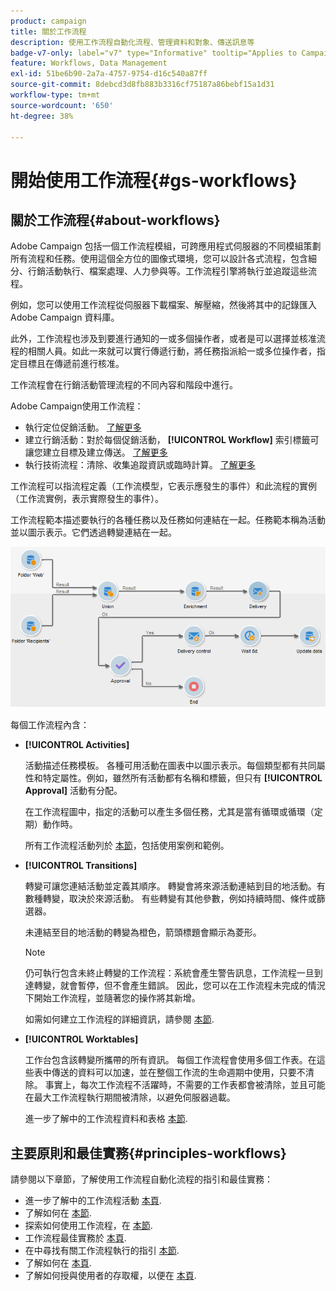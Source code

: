 ```yaml
---
product: campaign
title: 關於工作流程
description: 使用工作流程自動化流程、管理資料和對象、傳送訊息等
badge-v7-only: label="v7" type="Informative" tooltip="Applies to Campaign Classic v7 only"
feature: Workflows, Data Management
exl-id: 51be6b90-2a7a-4757-9754-d16c540a87ff
source-git-commit: 8debcd3d8fb883b3316cf75187a86bebf15a1d31
workflow-type: tm+mt
source-wordcount: '650'
ht-degree: 38%

---
```


# 開始使用工作流程{#gs-workflows}



## 關於工作流程{#about-workflows}

Adobe Campaign 包括一個工作流程模組，可跨應用程式伺服器的不同模組策劃所有流程和任務。使用這個全方位的圖像式環境，您可以設計各式流程，包含細分、行銷活動執行、檔案處理、人力參與等。工作流程引擎將執行並追蹤這些流程。

例如，您可以使用工作流程從伺服器下載檔案、解壓縮，然後將其中的記錄匯入 Adobe Campaign 資料庫。

此外，工作流程也涉及到要進行通知的一或多個操作者，或者是可以選擇並核准流程的相關人員。如此一來就可以實行傳遞行動，將任務指派給一或多位操作者，指定目標且在傳遞前進行核准。

工作流程會在行銷活動管理流程的不同內容和階段中進行。

Adobe Campaign使用工作流程：

* 執行定位促銷活動。 [了解更多](building-a-workflow.md#implementation-steps-)
* 建立行銷活動：對於每個促銷活動， **[!UICONTROL Workflow]** 索引標籤可讓您建立目標及建立傳送。 [了解更多](building-a-workflow.md#campaign-workflows)
* 執行技術流程：清除、收集追蹤資訊或臨時計算。 [了解更多](building-a-workflow.md#technical-workflows)

工作流程可以指流程定義（工作流模型，它表示應發生的事件）和此流程的實例（工作流實例，表示實際發生的事件）。

工作流程範本描述要執行的各種任務以及任務如何連結在一起。任務範本稱為活動並以圖示表示。它們透過轉變連結在一起。

![](assets/example1.png)

每個工作流程內含：

* **[!UICONTROL Activities]**

   活動描述任務模板。 各種可用活動在圖表中以圖示表示。每個類型都有共同屬性和特定屬性。例如，雖然所有活動都有名稱和標籤，但只有 **[!UICONTROL Approval]** 活動有分配。

   在工作流程圖中，指定的活動可以產生多個任務，尤其是當有循環或循環（定期）動作時。

   所有工作流程活動列於 [本節](about-activities.md)，包括使用案例和範例。

* **[!UICONTROL Transitions]**

   轉變可讓您連結活動並定義其順序。 轉變會將來源活動連結到目的地活動。有數種轉變，取決於來源活動。 有些轉變有其他參數，例如持續時間、條件或篩選器。

   未連結至目的地活動的轉變為橙色，箭頭標題會顯示為菱形。

   >[!NOTE]
   >
   >仍可執行包含未終止轉變的工作流程：系統會產生警告訊息，工作流程一旦到達轉變，就會暫停，但不會產生錯誤。 因此，您可以在工作流程未完成的情況下開始工作流程，並隨著您的操作將其新增。

   如需如何建立工作流程的詳細資訊，請參閱 [本節](building-a-workflow.md).

* **[!UICONTROL Worktables]**

   工作台包含該轉變所攜帶的所有資訊。 每個工作流程會使用多個工作表。在這些表中傳送的資料可以加速，並在整個工作流的生命週期中使用，只要不清除。 事實上，每次工作流程不活躍時，不需要的工作表都會被清除，並且可能在最大工作流程執行期間被清除，以避免伺服器過載。

   進一步了解中的工作流程資料和表格 [本節](how-to-use-workflow-data.md).

## 主要原則和最佳實務{#principles-workflows}

請參閱以下章節，了解使用工作流程自動化流程的指引和最佳實務：

* 進一步了解中的工作流程活動 [本頁](how-to-use-workflow-data.md).
* 了解如何在 [本節](building-a-workflow.md).
* 探索如何使用工作流程，在 [本節](../../platform/using/import-export-workflows.md).
* 工作流程最佳實務於 [本頁](workflow-best-practices.md).
* 在中尋找有關工作流程執行的指引 [本節](starting-a-workflow.md).
* 了解如何在 [本頁](monitoring-workflow-execution.md).
* 了解如何授與使用者的存取權，以便在 [本頁](managing-rights.md).
